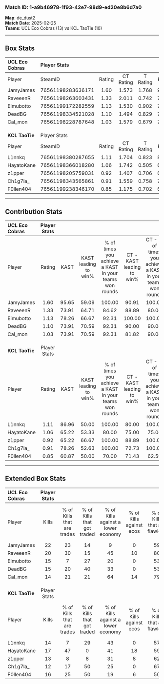 ### Match ID: 1-a9b46978-1f93-42e7-98d9-ed20e8b6d7a0  
**Map**: de_dust2  
**Match Date**: 2025-02-25  
**Teams**: UCL Eco Cobras (13) vs KCL TaoTie (10)  

---  

## Box Stats  

| **UCL Eco Cobras** | Player Stats      |        |           |          |       |      |       |         |        |      |     |
| :- | :- | :-: | :-: | :-: | :-: | :-: | :-: | :-: | :-: | :-: | :-: |
| Player             | SteamID           | Rating | CT Rating | T Rating | KAST  | ADR  | Kills | Assists | Deaths | K/D  | HS% |
| JamyJames          | 76561198283636171 |  1.60  |   1.573   |  1.768   | 95.65 | 86.5 |  22   |    8    |   13   | 1.69 | 50  |
| RaveeenR           | 76561198263603431 |  1.33  |   2.011   |  0.742   | 73.91 | 86.1 |  20   |    7    |   14   | 1.43 | 25  |
| Eimubotto          | 76561199172282559 |  1.13  |   1.530   |  0.902   | 78.26 | 87.0 |  15   |    7    |   16   | 0.94 | 53  |
| DeadBG             | 76561198334521028 |  1.10  |   1.494   |  0.829   | 73.91 | 76.9 |  15   |    4    |   14   | 1.07 | 60  |
| Cal_mon            | 76561198228787648 |  1.03  |   1.579   |  0.679   | 73.91 | 75.5 |  14   |    8    |   16   | 0.88 | 50  |
|                    |                   |        |           |          |       |      |       |         |        |      |     |
|                    |                   |        |           |          |       |      |       |         |        |      |     |
|                    |                   |        |           |          |       |      |       |         |        |      |     |
| **KCL TaoTie**     | Player Stats      |        |           |          |       |      |       |         |        |      |     |
| Player             | SteamID           | Rating | CT Rating | T Rating | KAST  | ADR  | Kills | Assists | Deaths | K/D  | HS% |
| L1nnkq             | 76561198380287655 |  1.11  |   1.704   |  0.823   | 86.96 | 60.7 |  14   |    3    |   14   | 1.00 | 57  |
| HayatoKane         | 76561198366018280 |  1.06  |   1.742   |  0.505   | 65.22 | 77.1 |  17   |    8    |   17   | 1.00 | 17  |
| z1pper             | 76561198205759031 |  0.92  |   1.407   |  0.706   | 65.22 | 70.0 |  13   |   10    |   16   | 0.81 | 38  |
| Ch1g7la_           | 76561198343565861 |  0.91  |   1.559   |  0.758   | 78.26 | 72.4 |  12   |    9    |   19   | 0.63 | 58  |
| F0llen404          | 76561199238346170 |  0.85  |   1.175   |  0.702   | 60.87 | 66.0 |  16   |    4    |   21   | 0.76 | 50  |
---  

## Contribution Stats  

| **UCL Eco Cobras** | Player Stats |       |                      |                                                        |                           |                                                             |                          |                                                            |
| :- | :-: | :-: | :-: | :-: | :-: | :-: | :-: | :-: |
| Player             |    Rating    | KAST  | KAST leading to win% | % of times you achieve a KAST in your teams won rounds | CT - KAST leading to win% | CT - % of times you achieve a KAST in your teams won rounds | T - KAST leading to win% | T - % of times you achieve a KAST in your teams won rounds |
| JamyJames          |     1.60     | 95.65 |        59.09         |                         100.00                         |           90.91           |                           100.00                            |          27.27           |                           100.00                           |
| RaveeenR           |     1.33     | 73.91 |        64.71         |                         84.62                          |           88.89           |                            80.00                            |          37.50           |                           100.00                           |
| Eimubotto          |     1.13     | 78.26 |        66.67         |                         92.31                          |          100.00           |                           100.00                            |          25.00           |                           66.67                            |
| DeadBG             |     1.10     | 73.91 |        70.59         |                         92.31                          |           90.00           |                            90.00                            |          42.86           |                           100.00                           |
| Cal_mon            |     1.03     | 73.91 |        70.59         |                         92.31                          |           81.82           |                            90.00                            |          50.00           |                           100.00                           |
|                    |              |       |                      |                                                        |                           |                                                             |                          |                                                            |
|                    |              |       |                      |                                                        |                           |                                                             |                          |                                                            |
|                    |              |       |                      |                                                        |                           |                                                             |                          |                                                            |
| **KCL TaoTie**     | Player Stats |       |                      |                                                        |                           |                                                             |                          |                                                            |
| Player             |    Rating    | KAST  | KAST leading to win% | % of times you achieve a KAST in your teams won rounds | CT - KAST leading to win% | CT - % of times you achieve a KAST in your teams won rounds | T - KAST leading to win% | T - % of times you achieve a KAST in your teams won rounds |
| L1nnkq             |     1.11     | 86.96 |        50.00         |                         100.00                         |           80.00           |                           100.00                            |          20.00           |                           100.00                           |
| HayatoKane         |     1.06     | 65.22 |        53.33         |                         80.00                          |           75.00           |                            75.00                            |          28.57           |                           100.00                           |
| z1pper             |     0.92     | 65.22 |        66.67         |                         100.00                         |           88.89           |                           100.00                            |          33.33           |                           100.00                           |
| Ch1g7la_           |     0.91     | 78.26 |        52.63         |                         100.00                         |           72.73           |                           100.00                            |          25.00           |                           100.00                           |
| F0llen404          |     0.85     | 60.87 |        50.00         |                         70.00                          |           71.43           |                            62.50                            |          28.57           |                           100.00                           |
---  

## Extended Box Stats  

| **UCL Eco Cobras** | Player Stats |                            |                            |                                    |                         |                              |                                 |        |                             |                                     |                          |                               |                            |
| :- | :-: | :-: | :-: | :-: | :-: | :-: | :-: | :-: | :-: | :-: | :-: | :-: | :-: |
| Player             |    Kills     | % of Kills that are trades | % of Kills that got traded | % of Kills against a lower economy | % of Kills against ecos | % of Kills that are flawless | % of Kills that are close duels | Deaths | % of Deaths that get traded | % of Deaths against a lower economy | % of Deaths against ecos | % of Deaths that are flawless | % of Deaths that are close |
| JamyJames          |      22      |             23             |             14             |                 9                  |            0            |              59              |               14                |   13   |             23              |                 31                  |            0             |              54               |             15             |
| RaveeenR           |      20      |             30             |             15             |                 45                 |           10            |              80              |                0                |   14   |             21              |                 29                  |            0             |              71               |             0              |
| Eimubotto          |      15      |             7              |             27             |                 20                 |            0            |              53              |               13                |   16   |             25              |                 38                  |            0             |              44               |             13             |
| DeadBG             |      15      |             20             |             40             |                 33                 |            0            |              53              |                0                |   14   |             21              |                 36                  |            0             |              50               |             7              |
| Cal_mon            |      14      |             21             |             21             |                 64                 |           14            |              79              |                0                |   16   |             31              |                 25                  |            0             |              63               |             19             |
|                    |              |                            |                            |                                    |                         |                              |                                 |        |                             |                                     |                          |                               |                            |
|                    |              |                            |                            |                                    |                         |                              |                                 |        |                             |                                     |                          |                               |                            |
|                    |              |                            |                            |                                    |                         |                              |                                 |        |                             |                                     |                          |                               |                            |
| **KCL TaoTie**     | Player Stats |                            |                            |                                    |                         |                              |                                 |        |                             |                                     |                          |                               |                            |
| Player             |    Kills     | % of Kills that are trades | % of Kills that got traded | % of Kills against a lower economy | % of Kills against ecos | % of Kills that are flawless | % of Kills that are close duels | Deaths | % of Deaths that get traded | % of Deaths against a lower economy | % of Deaths against ecos | % of Deaths that are flawless | % of Deaths that are close |
| L1nnkq             |      14      |             7              |             29             |                 43                 |            0            |              57              |               14                |   14   |             43              |                 14                  |            7             |              79               |             14             |
| HayatoKane         |      17      |             47             |             0              |                 41                 |           18            |              59              |               12                |   17   |              6              |                 18                  |            0             |              59               |             6              |
| z1pper             |      13      |             8              |             8              |                 31                 |            8            |              62              |               15                |   16   |             31              |                  6                  |            0             |              56               |             0              |
| Ch1g7la_           |      12      |             17             |             50             |                 25                 |            0            |              67              |                8                |   19   |             26              |                 16                  |            0             |              47               |             5              |
| F0llen404          |      16      |             25             |             50             |                 19                 |            6            |              50              |                6                |   21   |             14              |                 24                  |            5             |              86               |             5              |
